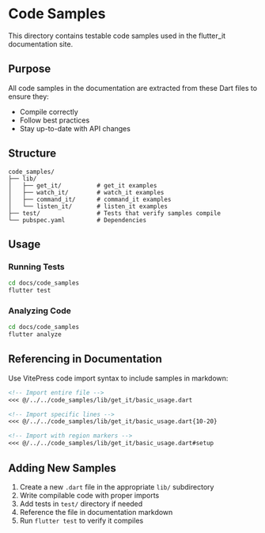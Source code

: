 # Code Samples

This directory contains testable code samples used in the flutter_it documentation site.

## Purpose

All code samples in the documentation are extracted from these Dart files to ensure they:
- Compile correctly
- Follow best practices
- Stay up-to-date with API changes

## Structure

```
code_samples/
├── lib/
│   ├── get_it/          # get_it examples
│   ├── watch_it/        # watch_it examples
│   ├── command_it/      # command_it examples
│   └── listen_it/       # listen_it examples
├── test/                # Tests that verify samples compile
└── pubspec.yaml         # Dependencies
```

## Usage

### Running Tests

```bash
cd docs/code_samples
flutter test
```

### Analyzing Code

```bash
cd docs/code_samples
flutter analyze
```

## Referencing in Documentation

Use VitePress code import syntax to include samples in markdown:

```md
<!-- Import entire file -->
<<< @/../../code_samples/lib/get_it/basic_usage.dart

<!-- Import specific lines -->
<<< @/../../code_samples/lib/get_it/basic_usage.dart{10-20}

<!-- Import with region markers -->
<<< @/../../code_samples/lib/get_it/basic_usage.dart#setup
```

## Adding New Samples

1. Create a new `.dart` file in the appropriate `lib/` subdirectory
2. Write compilable code with proper imports
3. Add tests in `test/` directory if needed
4. Reference the file in documentation markdown
5. Run `flutter test` to verify it compiles
